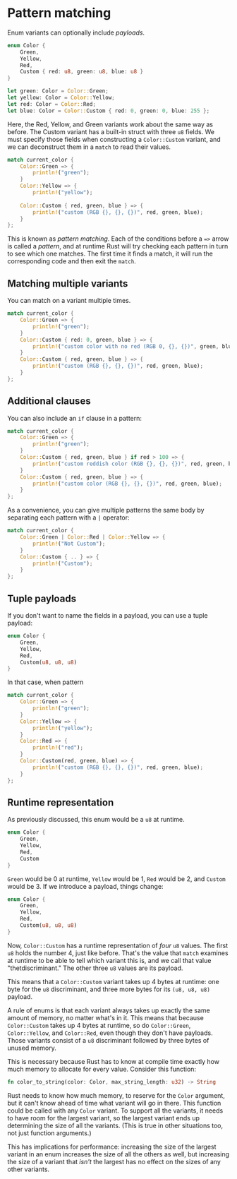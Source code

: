 # Pattern matching

Enum variants can optionally include *payloads*.

```rust
enum Color {
    Green,
    Yellow,
    Red,
    Custom { red: u8, green: u8, blue: u8 }
}

let green: Color = Color::Green;
let yellow: Color = Color::Yellow;
let red: Color = Color::Red;
let blue: Color = Color::Custom { red: 0, green: 0, blue: 255 };
```

Here, the Red, Yellow, and Green variants work about the same way as before.
The Custom variant has a built-in struct with three `u8` fields. We must
specify those fields when constructing a `Color::Custom` variant, and we can
deconstruct them in a `match` to read their values.

```rust
match current_color {
    Color::Green => {
        println!("green");
    }
    Color::Yellow => {
        println!("yellow");
    
    Color::Custom { red, green, blue } => {
        println!("custom (RGB {}, {}, {})", red, green, blue);
    }
};
```

This is known as *pattern matching*. Each of the conditions before a `=>`
arrow is called a *pattern*, and at runtime Rust will try checking each
pattern in turn to see which one matches. The first time it finds a match,
it will run the corresponding code and then exit the `match`.

## Matching multiple variants

You can match on a variant multiple times.

```rust
match current_color {
    Color::Green => {
        println!("green");
    }
    Color::Custom { red: 0, green, blue } => {
        println!("custom color with no red (RGB 0, {}, {})", green, blue);
    }
    Color::Custom { red, green, blue } => {
        println!("custom (RGB {}, {}, {})", red, green, blue);
    }
};
```

## Additional clauses

You can also include an `if` clause in a pattern:

```rust
match current_color {
    Color::Green => {
        println!("green");
    }
    Color::Custom { red, green, blue } if red > 100 => {
        println!("custom reddish color (RGB {}, {}, {})", red, green, blue);
    }
    Color::Custom { red, green, blue } => {
        println!("custom color (RGB {}, {}, {})", red, green, blue);
    }
};
```

As a convenience, you can give multiple patterns the same body by separating
each pattern with a `|` operator:

```rust
match current_color {
    Color::Green | Color::Red | Color::Yellow => {
        println!("Not Custom");
    }
    Color::Custom { .. } => {
        println!("Custom");
    }
};
```

## Tuple payloads

If you don't want to name the fields in a payload, you can use a tuple payload:

```rust
enum Color {
    Green,
    Yellow,
    Red,
    Custom(u8, u8, u8)
}
```

In that case, when pattern

```rust
match current_color {
    Color::Green => {
        println!("green");
    }
    Color::Yellow => {
        println!("yellow");
    }
    Color::Red => {
        println!("red");
    }
    Color::Custom(red, green, blue) => {
        println!("custom (RGB {}, {}, {})", red, green, blue);
    }
};
```

## Runtime representation

As previously discussed, this enum would be a `u8` at runtime.

```rust
enum Color {
    Green,
    Yellow,
    Red,
    Custom
}
```

`Green` would be 0 at runtime, `Yellow` would be 1, `Red` would be 2, and
`Custom` would be 3. If we introduce a payload, things change:

```rust
enum Color {
    Green,
    Yellow,
    Red,
    Custom(u8, u8, u8)
}
```

Now, `Color::Custom` has a runtime representation of *four* `u8` values. The 
first `u8` holds the number 4, just like before. That's the value that `match` 
examines at runtime to be able to tell which variant this is, and we call that
value "thetdiscriminant." The other three `u8` values are its payload.

This means that a `Color::Custom` variant takes up 4 bytes at runtime: one byte
for the `u8` discriminant, and three more bytes for its `(u8, u8, u8)` payload.

A rule of enums is that each variant always takes up exactly the same amount 
of memory, no matter what's in it. This means that because `Color::Custom` takes
up 4 bytes at runtime, so do `Color::Green`, `Color::Yellow`, and `Color::Red`,
even though they don't have payloads. Those variants consist of a `u8` 
discriminant followed by three bytes of unused memory.

This is necessary because Rust has to know at compile time exactly how much
memory to allocate for every value. Consider this function:

```rust
fn color_to_string(color: Color, max_string_length: u32) -> String
````

Rust needs to know how much memory, to reserve for the `Color` argument, but
it can't know ahead of time what variant will go in there. This function could
be called with any `Color` variant. To support all the variants, it needs to
have room for the largest variant, so the largest variant ends up determining
the size of all the variants. (This is true in other situations too, not just
function arguments.)

This has implications for performance: increasing the size of the largest 
variant in an enum increases the size of all the others as well, but increasing 
the size of a variant that *isn't* the largest has no effect on the sizes of 
any other variants.
